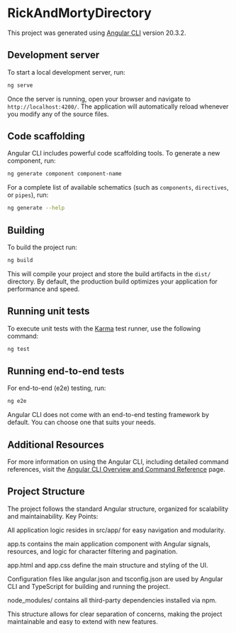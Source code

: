 # RickAndMortyDirectory

This project was generated using [Angular CLI](https://github.com/angular/angular-cli) version 20.3.2.

## Development server

To start a local development server, run:

```bash
ng serve
```

Once the server is running, open your browser and navigate to `http://localhost:4200/`. The application will automatically reload whenever you modify any of the source files.

## Code scaffolding

Angular CLI includes powerful code scaffolding tools. To generate a new component, run:

```bash
ng generate component component-name
```

For a complete list of available schematics (such as `components`, `directives`, or `pipes`), run:

```bash
ng generate --help
```

## Building

To build the project run:

```bash
ng build
```

This will compile your project and store the build artifacts in the `dist/` directory. By default, the production build optimizes your application for performance and speed.

## Running unit tests

To execute unit tests with the [Karma](https://karma-runner.github.io) test runner, use the following command:

```bash
ng test
```

## Running end-to-end tests

For end-to-end (e2e) testing, run:

```bash
ng e2e
```

Angular CLI does not come with an end-to-end testing framework by default. You can choose one that suits your needs.

## Additional Resources

For more information on using the Angular CLI, including detailed command references, visit the [Angular CLI Overview and Command Reference](https://angular.dev/tools/cli) page.

## Project Structure

The project follows the standard Angular structure, organized for scalability and maintainability.
Key Points:

All application logic resides in src/app/ for easy navigation and modularity.

app.ts contains the main application component with Angular signals, resources, and logic for character filtering and pagination.

app.html and app.css define the main structure and styling of the UI.

Configuration files like angular.json and tsconfig.json are used by Angular CLI and TypeScript for building and running the project.

node_modules/ contains all third-party dependencies installed via npm.

This structure allows for clear separation of concerns, making the project maintainable and easy to extend with new features.
